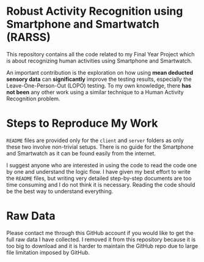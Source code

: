 # Robust Activity Recognition using Smartphone and Smartwatch (RARSS)
This repository contains all the code related to my Final Year Project which is about recognizing human activities using Smartphone and Smartwatch.

An important contribution is the exploration on how using **mean deducted sensory data** can **significantly** improve the testing results, especially the Leave-One-Person-Out (LOPO) testing. To my own knowledge, there **has not been** any other work using a similar technique to a Human Activity Recognition problem.

# Steps to Reproduce My Work
`README` files are provided only for the `client` and `server` folders as only these two involve non-trivial setups. There is no guide for the Smartphone and Smartwatch as it can be found easily from the internet.

I suggest anyone who are interested in using the code to read the code one by one and understand the logic flow. I have given my best effort to write the `README` files, but writing very detailed step-by-step documents are too time consuming and I do not think it is necessary. Reading the code should be the best way to understand everything.

# Raw Data
Please contact me through this GitHub account if you would like to get the full raw data I have collected. I removed it from this repository because it is too big to download and it is harder to maintain the GitHub repo due to large file limitation imposed by GitHub.
